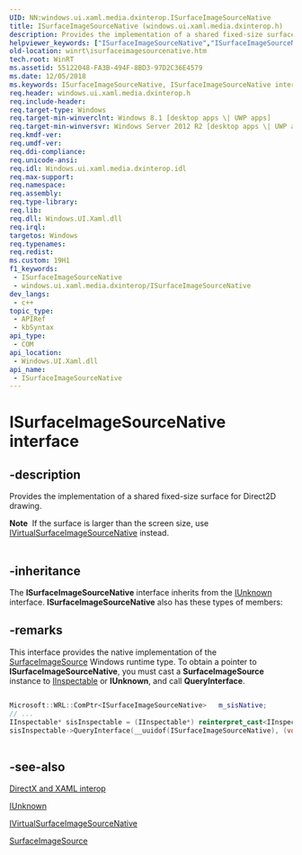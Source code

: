 ```yaml
---
UID: NN:windows.ui.xaml.media.dxinterop.ISurfaceImageSourceNative
title: ISurfaceImageSourceNative (windows.ui.xaml.media.dxinterop.h)
description: Provides the implementation of a shared fixed-size surface for Direct2D drawing.
helpviewer_keywords: ["ISurfaceImageSourceNative","ISurfaceImageSourceNative interface [Windows Runtime]","ISurfaceImageSourceNative interface [Windows Runtime]","described","windows/ISurfaceImageSourceNative","winrt.isurfaceimagesourcenative"]
old-location: winrt\isurfaceimagesourcenative.htm
tech.root: WinRT
ms.assetid: 55122048-FA3B-494F-8BD3-97D2C36E4579
ms.date: 12/05/2018
ms.keywords: ISurfaceImageSourceNative, ISurfaceImageSourceNative interface [Windows Runtime], ISurfaceImageSourceNative interface [Windows Runtime],described, windows/ISurfaceImageSourceNative, winrt.isurfaceimagesourcenative
req.header: windows.ui.xaml.media.dxinterop.h
req.include-header: 
req.target-type: Windows
req.target-min-winverclnt: Windows 8.1 [desktop apps \| UWP apps]
req.target-min-winversvr: Windows Server 2012 R2 [desktop apps \| UWP apps]
req.kmdf-ver: 
req.umdf-ver: 
req.ddi-compliance: 
req.unicode-ansi: 
req.idl: Windows.ui.xaml.media.dxinterop.idl
req.max-support: 
req.namespace: 
req.assembly: 
req.type-library: 
req.lib: 
req.dll: Windows.UI.Xaml.dll
req.irql: 
targetos: Windows
req.typenames: 
req.redist: 
ms.custom: 19H1
f1_keywords:
 - ISurfaceImageSourceNative
 - windows.ui.xaml.media.dxinterop/ISurfaceImageSourceNative
dev_langs:
 - c++
topic_type:
 - APIRef
 - kbSyntax
api_type:
 - COM
api_location:
 - Windows.UI.Xaml.dll
api_name:
 - ISurfaceImageSourceNative
---
```


# ISurfaceImageSourceNative interface


## -description

Provides the implementation of a shared fixed-size surface for Direct2D drawing.
<div class="alert"><b>Note</b>  If the surface is larger than the screen size, use <a href="/windows/desktop/api/windows.ui.xaml.media.dxinterop/nn-windows-ui-xaml-media-dxinterop-ivirtualsurfaceimagesourcenative">IVirtualSurfaceImageSourceNative</a> instead.</div><div> </div>

## -inheritance

The <b>ISurfaceImageSourceNative</b> interface inherits from the <a href="/windows/desktop/api/unknwn/nn-unknwn-iunknown">IUnknown</a> interface. <b>ISurfaceImageSourceNative</b> also has these types of members:

## -remarks

This interface provides the native implementation of the <a href="/uwp/api/windows.ui.xaml.media.imaging.surfaceimagesource">SurfaceImageSource</a> Windows runtime type. To obtain a pointer to <b>ISurfaceImageSourceNative</b>, you must cast a <b>SurfaceImageSource</b> instance to <a href="/windows/desktop/api/inspectable/nn-inspectable-iinspectable">IInspectable</a> or <b>IUnknown</b>, and call <b>QueryInterface</b>.


```cpp

Microsoft::WRL::ComPtr<ISurfaceImageSourceNative>	m_sisNative;
// ...
IInspectable* sisInspectable = (IInspectable*) reinterpret_cast<IInspectable*>(surfaceImageSource);
sisInspectable->QueryInterface(__uuidof(ISurfaceImageSourceNative), (void **)&m_sisNative)
	
```

## -see-also

<a href="/previous-versions/windows/apps/hh825871(v=win.10)">DirectX and XAML interop</a>



<a href="/windows/desktop/api/unknwn/nn-unknwn-iunknown">IUnknown</a>



<a href="/windows/desktop/api/windows.ui.xaml.media.dxinterop/nn-windows-ui-xaml-media-dxinterop-ivirtualsurfaceimagesourcenative">IVirtualSurfaceImageSourceNative</a>



<a href="/uwp/api/windows.ui.xaml.media.imaging.surfaceimagesource">SurfaceImageSource</a>
